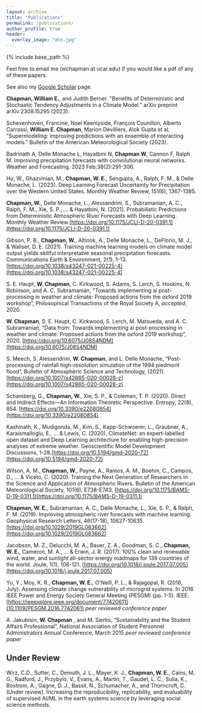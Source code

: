 ```yaml
---
layout: archive
title: "Publications"
permalink: /publications/
author_profile: true
header:
  overlay_image: "mtn.jpg"
---
```

<!--
{% if author.googlescholar %}
  You can also find my articles on <u><a href="{{author.googlescholar}}">my Google Scholar profile</a>.</u>
{% endif %}

{% include base_path %}

{% for post in site.publications reversed %}
  {% include archive-single.html %}
{% endfor %}

 -->

{% include base_path %}

Feel free to email me (wchapman at ucar.edu) if you would like a pdf of any of these papers.

See also my [Google Scholar](https://scholar.google.com/citations?user=C1ox2CEAAAAJ&hl=en) page.

**Chapman, William E.**, and Judith Berner. "Benefits of Deterministic and Stochastic Tendency Adjustments in a Climate Model." arXiv preprint arXiv:2308.15295 (2023).

Schevenhoven, Francine, Noel Keenlyside, François Counillon, Alberto Carrassi, **William E. Chapman**, Marion Devilliers, Alok Gupta et al. "Supermodeling: improving predictions with an ensemble of interacting models." Bulletin of the American Meteorological Society (2023).

Badrinath A, Delle Monache L, Hayatbini N, **Chapman W**, Cannon F, Ralph M. Improving precipitation forecasts with convolutional neural networks. Weather and Forecasting. 2023 Feb;38(2):291-306.

Hu, W., Ghazvinian, M., **Chapman, W. E.**, Sengupta, A., Ralph, F. M., & Delle Monache, L. (2023). Deep Learning Forecast Uncertainty for Precipitation over the Western United States. Monthly Weather Review, 151(6), 1367-1385.

**Chapman, W.**, Delle Monache, L., Alessandrini, S., Subramanian, A. C., Ralph, F. M., Xie, S. P., ... & Hayatbini, N. (2021). Probabilistic Predictions from Deterministic Atmospheric River Forecasts with Deep Learning. Monthly Weather Review.[https://doi.org/10.1175/JCLI-D-20-0391.1](https://doi.org/10.1175/JCLI-D-20-0391.1)

Gibson, P. B., **Chapman, W.**, Altinok, A., Delle Monache, L., DeFlorio, M. J., & Waliser, D. E. (2021). Training machine learning models on climate model output yields skillful interpretable seasonal precipitation forecasts. Communications Earth & Environment, 2(1), 1-13.[https://doi.org/10.1038/s43247-021-00225-4](https://doi.org/10.1038/s43247-021-00225-4)


S. E. Haupt, **W. Chapman**, C. Kirkwood, S. Adams, S. Lerch, S. Hoskins, N. Robinson, and A. C. Subramanian, "Towards implementing ai post-processing in weather and climate: Proposed actions from the oxford 2019 workshop”, Philosophical Transactions of the Royal Society A, *accepted*, 2020.

**W. Chapman**, S. E. Haupt, C. Kirkwood, S. Lerch, M. Matsueda, and A. C. Subramanian, “Data from: Towards implementing ai post-processing in weather and climate: Proposed actions from the oxford 2019 workshop”, 2020. [https://doi.org/10.6075/J08S4NDM](https://doi.org/10.6075/J08S4NDM)

S. Meech, S. Alessendrini, **W. Chapman**, and L. Delle Monache, “Post-processing of rainfall high-resolution simulation of the 1994 piedmont flood”, Bulletin of Atmospheric Science and
Technology, (2021). [https://doi.org/10.1007/s42865-020-00028-z](https://doi.org/10.1007/s42865-020-00028-z).

Schamberg, G., **Chapman, W.**, Xie, S. P., & Coleman, T. P. (2020). Direct and Indirect Effects—An Information Theoretic Perspective. Entropy, 22(8), 854. [https://doi.org/10.3390/e22080854](https://doi.org/10.3390/e22080854)

Kashinath, K., Mudigonda, M., Kim, S., Kapp-Schwoerer, L., Graubner, A., Karaismailoglu, E., ... & Lewis, C. (2020). ClimateNet: an expert-labelled open dataset and Deep Learning architecture for enabling high-precision analyses of extreme weather. Geoscientific Model Development Discussions, 1-28.[https://doi.org/10.5194/gmd-2020-72](https://doi.org/10.5194/gmd-2020-72)

Wilson, A. M., **Chapman, W.**, Payne, A., Ramos, A. M., Boehm, C., Campos, D., ... & Viceto, C. (2020). Training the Next Generation of Researchers in the Science and Application of Atmospheric Rivers. Bulletin of the American Meteorological Society, 101(6), E738-E743. [https://doi.org/10.1175/BAMS-D-19-0311.1](https://doi.org/10.1175/BAMS-D-19-0311.1)

**Chapman, W. E.**, Subramanian, A. C., Delle Monache, L., Xie, S. P., & Ralph, F. M. (2019). Improving atmospheric river forecasts with machine learning. Geophysical Research Letters, 46(17-18), 10627-10635. [https://doi.org/10.1029/2019GL083662](https://doi.org/10.1029/2019GL083662)

Jacobson, M. Z., Delucchi, M. A., Bauer, Z. A., Goodman, S. C., **Chapman, W. E.**, Cameron, M. A., ... & Erwin, J. R. (2017). 100% clean and renewable wind, water, and sunlight all-sector energy roadmaps for 139 countries of the world. Joule, 1(1), 108-121. [https://doi.org/10.1016/j.joule.2017.07.005](https://doi.org/10.1016/j.joule.2017.07.005)

Yu, Y., Moy, K. R., **Chapman, W. E.**, O'Neill, P. L., & Rajagopal, R. (2016, July). Assessing climate change vulnerability of microgrid systems. In 2016 IEEE Power and Energy Society General Meeting (PESGM) (pp. 1-5). IEEE. [https://ieeexplore.ieee.org/document/77420611](10.1109/PESGM.2016.7742061) *peer reviewed conference paper*

A. Jakubisin, **W. Chapman** , and M. Sierks, “Sustainability and the Student Affairs Professional”, National Association of Student Personnel Administrators Annual Conference, March 2015 *peer reviewed conference paper*

## Under Review

Wirz, C.D., Sutter, C., Demuth, J. L., Mayer, K. J., **Chapman, W. E.**, Cains, M. G., Radford, J., Przybylo, V., Evans, A., Martin, T., Gaudet, L. C., Sulia, K., Bostrom, A., Gagne, D. J., Bassil, N., Schumacher, A., and Thorncroft, C. (Under review). Increasing the reproducibility, replicability, and evaluability of supervised AI/ML in the earth systems science by leveraging social science methods.
